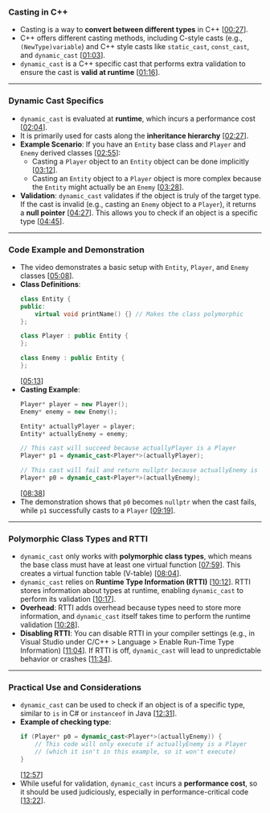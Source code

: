 ### **Casting in C++**

  * Casting is a way to **convert between different types** in C++ \[[00:27](http://www.youtube.com/watch?v=CiHfz6pTolQ&t=27)\].
  * C++ offers different casting methods, including C-style casts (e.g., `(NewType)variable`) and C++ style casts like `static_cast`, `const_cast`, and `dynamic_cast` \[[01:03](http://www.youtube.com/watch?v=CiHfz6pTolQ&t=63)\].
  * `dynamic_cast` is a C++ specific cast that performs extra validation to ensure the cast is **valid at runtime** \[[01:16](http://www.youtube.com/watch?v=CiHfz6pTolQ&t=76)\].

-----

### **Dynamic Cast Specifics**

  * `dynamic_cast` is evaluated at **runtime**, which incurs a performance cost \[[02:04](http://www.youtube.com/watch?v=CiHfz6pTolQ&t=124)\].
  * It is primarily used for casts along the **inheritance hierarchy** \[[02:27](http://www.youtube.com/watch?v=CiHfz6pTolQ&t=147)\].
  * **Example Scenario**: If you have an `Entity` base class and `Player` and `Enemy` derived classes \[[02:55](http://www.youtube.com/watch?v=CiHfz6pTolQ&t=175)\]:
      * Casting a `Player` object to an `Entity` object can be done implicitly \[[03:12](http://www.youtube.com/watch?v=CiHfz6pTolQ&t=192)\].
      * Casting an `Entity` object to a `Player` object is more complex because the `Entity` might actually be an `Enemy` \[[03:28](http://www.youtube.com/watch?v=CiHfz6pTolQ&t=208)\].
  * **Validation**: `dynamic_cast` validates if the object is truly of the target type. If the cast is invalid (e.g., casting an `Enemy` object to a `Player`), it returns a **null pointer** \[[04:27](http://www.youtube.com/watch?v=CiHfz6pTolQ&t=267)\]. This allows you to check if an object is a specific type \[[04:45](http://www.youtube.com/watch?v=CiHfz6pTolQ&t=285)\].

-----

### **Code Example and Demonstration**

  * The video demonstrates a basic setup with `Entity`, `Player`, and `Enemy` classes \[[05:08](http://www.youtube.com/watch?v=CiHfz6pTolQ&t=308)\].
  * **Class Definitions**:
    ```cpp
    class Entity {
    public:
        virtual void printName() {} // Makes the class polymorphic
    };

    class Player : public Entity {
    };

    class Enemy : public Entity {
    };
    ```
    \[[05:13](http://www.youtube.com/watch?v=CiHfz6pTolQ&t=313)\]
  * **Casting Example**:
    ```cpp
    Player* player = new Player();
    Enemy* enemy = new Enemy();

    Entity* actuallyPlayer = player;
    Entity* actuallyEnemy = enemy;

    // This cast will succeed because actuallyPlayer is a Player
    Player* p1 = dynamic_cast<Player*>(actuallyPlayer);

    // This cast will fail and return nullptr because actuallyEnemy is an Enemy
    Player* p0 = dynamic_cast<Player*>(actuallyEnemy);
    ```
    \[[08:38](http://www.youtube.com/watch?v=CiHfz6pTolQ&t=518)\]
  * The demonstration shows that `p0` becomes `nullptr` when the cast fails, while `p1` successfully casts to a `Player` \[[09:19](http://www.youtube.com/watch?v=CiHfz6pTolQ&t=559)\].

-----

### **Polymorphic Class Types and RTTI**

  * `dynamic_cast` only works with **polymorphic class types**, which means the base class must have at least one virtual function \[[07:59](http://www.youtube.com/watch?v=CiHfz6pTolQ&t=479)\]. This creates a virtual function table (V-table) \[[08:04](http://www.youtube.com/watch?v=CiHfz6pTolQ&t=484)\].
  * `dynamic_cast` relies on **Runtime Type Information (RTTI)** \[[10:12](http://www.youtube.com/watch?v=CiHfz6pTolQ&t=612)\]. RTTI stores information about types at runtime, enabling `dynamic_cast` to perform its validation \[[10:17](http://www.youtube.com/watch?v=CiHfz6pTolQ&t=617)\].
  * **Overhead**: RTTI adds overhead because types need to store more information, and `dynamic_cast` itself takes time to perform the runtime validation \[[10:28](http://www.youtube.com/watch?v=CiHfz6pTolQ&t=628)\].
  * **Disabling RTTI**: You can disable RTTI in your compiler settings (e.g., in Visual Studio under C/C++ \> Language \> Enable Run-Time Type Information) \[[11:04](http://www.youtube.com/watch?v=CiHfz6pTolQ&t=664)\]. If RTTI is off, `dynamic_cast` will lead to unpredictable behavior or crashes \[[11:34](http://www.youtube.com/watch?v=CiHfz6pTolQ&t=694)\].

-----

### **Practical Use and Considerations**

  * `dynamic_cast` can be used to check if an object is of a specific type, similar to `is` in C\# or `instanceof` in Java \[[12:31](http://www.youtube.com/watch?v=CiHfz6pTolQ&t=751)\].
  * **Example of checking type**:
    ```cpp
    if (Player* p0 = dynamic_cast<Player*>(actuallyEnemy)) {
        // This code will only execute if actuallyEnemy is a Player
        // (which it isn't in this example, so it won't execute)
    }
    ```
    \[[12:57](http://www.youtube.com/watch?v=CiHfz6pTolQ&t=777)\]
  * While useful for validation, `dynamic_cast` incurs a **performance cost**, so it should be used judiciously, especially in performance-critical code \[[13:22](http://www.youtube.com/watch?v=CiHfz6pTolQ&t=802)\].
